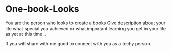 # One-book-Looks

You are the person  who looks to create a books
Give description about your life what special you achieved or what important learning you get in your life as yet at this time ..

If you will share with me good to connect with you as a techy person.   
